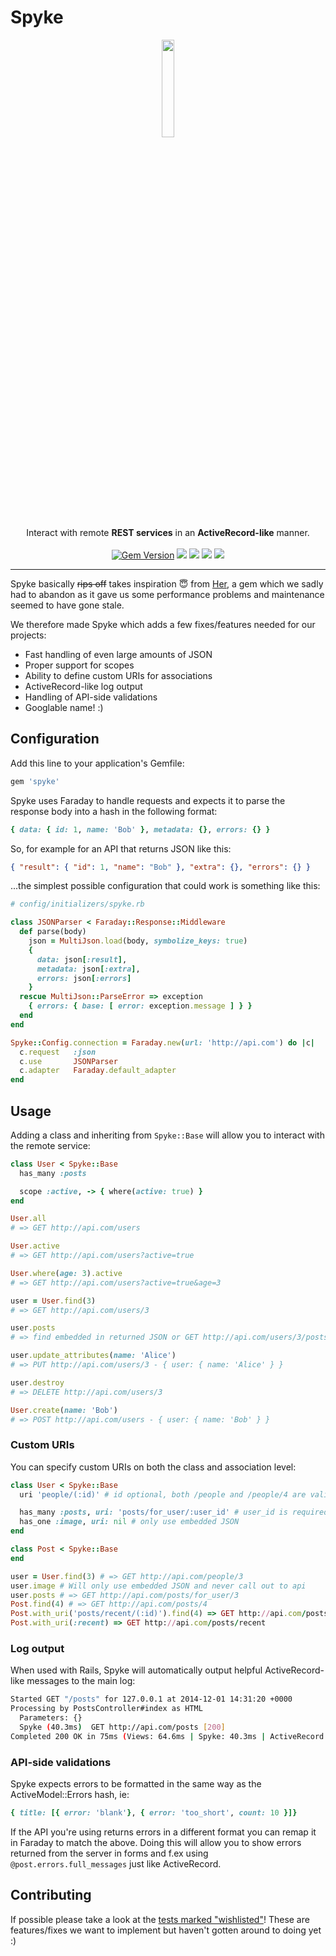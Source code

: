 # Spyke

<p align="center">
  <img src="http://upload.wikimedia.org/wikipedia/en/thumb/2/21/Spyke.jpg/392px-Spyke.jpg" width="20%" />
  <br/>
  Interact with remote <strong>REST services</strong> in an <strong>ActiveRecord-like</strong> manner.
  <br /><br />
  <a href="https://rubygems.org/gems/spyke"><img src="https://badge.fury.io/rb/spyke.svg?style=flat" alt="Gem Version"></a>
  <a href='https://gemnasium.com/balvig/spyke'><img src="https://gemnasium.com/balvig/spyke.svg" /></a>
  <a href="https://codeclimate.com/github/balvig/spyke"><img src="https://codeclimate.com/github/balvig/spyke/badges/gpa.svg" /></a>
  <a href='https://coveralls.io/r/balvig/spyke?branch=master'><img src='https://img.shields.io/coveralls/balvig/spyke.svg?style=flat' /></a>
  <a href="https://travis-ci.org/balvig/spyke"><img src="https://travis-ci.org/balvig/spyke.svg?branch=master" /></a>
</p>

---

Spyke basically ~~rips off~~ takes inspiration :innocent: from [Her](https://github.com/remiprev/her), a gem which we sadly had to abandon as it gave us some performance problems and maintenance seemed to have gone stale.

We therefore made Spyke which adds a few fixes/features needed for our projects:

- Fast handling of even large amounts of JSON
- Proper support for scopes
- Ability to define custom URIs for associations
- ActiveRecord-like log output
- Handling of API-side validations
- Googlable name! :)

## Configuration

Add this line to your application's Gemfile:

```ruby
gem 'spyke'
```

Spyke uses Faraday to handle requests and expects it to parse the response body into a hash in the following format:

```ruby
{ data: { id: 1, name: 'Bob' }, metadata: {}, errors: {} }
```

So, for example for an API that returns JSON like this:

```json
{ "result": { "id": 1, "name": "Bob" }, "extra": {}, "errors": {} }
```

...the simplest possible configuration that could work is something like this:

```ruby
# config/initializers/spyke.rb

class JSONParser < Faraday::Response::Middleware
  def parse(body)
    json = MultiJson.load(body, symbolize_keys: true)
    {
      data: json[:result],
      metadata: json[:extra],
      errors: json[:errors]
    }
  rescue MultiJson::ParseError => exception
    { errors: { base: [ error: exception.message ] } }
  end
end

Spyke::Config.connection = Faraday.new(url: 'http://api.com') do |c|
  c.request   :json
  c.use       JSONParser
  c.adapter   Faraday.default_adapter
end
```

## Usage

Adding a class and inheriting from `Spyke::Base` will allow you to interact with the remote service:

```ruby
class User < Spyke::Base
  has_many :posts

  scope :active, -> { where(active: true) }
end

User.all
# => GET http://api.com/users

User.active
# => GET http://api.com/users?active=true

User.where(age: 3).active
# => GET http://api.com/users?active=true&age=3

user = User.find(3)
# => GET http://api.com/users/3

user.posts
# => find embedded in returned JSON or GET http://api.com/users/3/posts

user.update_attributes(name: 'Alice')
# => PUT http://api.com/users/3 - { user: { name: 'Alice' } }

user.destroy
# => DELETE http://api.com/users/3

User.create(name: 'Bob')
# => POST http://api.com/users - { user: { name: 'Bob' } }
```

### Custom URIs

You can specify custom URIs on both the class and association level:

```ruby
class User < Spyke::Base
  uri 'people/(:id)' # id optional, both /people and /people/4 are valid

  has_many :posts, uri: 'posts/for_user/:user_id' # user_id is required
  has_one :image, uri: nil # only use embedded JSON
end

class Post < Spyke::Base
end

user = User.find(3) # => GET http://api.com/people/3
user.image # Will only use embedded JSON and never call out to api
user.posts # => GET http://api.com/posts/for_user/3
Post.find(4) # => GET http://api.com/posts/4
Post.with_uri('posts/recent/(:id)').find(4) => GET http://api.com/posts/recent/4
Post.with_uri(:recent) => GET http://api.com/posts/recent
```

### Log output

When used with Rails, Spyke will automatically output helpful
ActiveRecord-like messages to the main log:

```bash
Started GET "/posts" for 127.0.0.1 at 2014-12-01 14:31:20 +0000
Processing by PostsController#index as HTML
  Parameters: {}
  Spyke (40.3ms)  GET http://api.com/posts [200]
Completed 200 OK in 75ms (Views: 64.6ms | Spyke: 40.3ms | ActiveRecord: 0ms)
```

### API-side validations

Spyke expects errors to be formatted in the same way as the
ActiveModel::Errors hash, ie:

```ruby
{ title: [{ error: 'blank'}, { error: 'too_short', count: 10 }]}
```

If the API you're using returns errors in a different format you can
remap it in Faraday to match the above. Doing this will allow you to
show errors returned from the server in forms and f.ex using
`@post.errors.full_messages` just like ActiveRecord.

## Contributing

If possible please take a look at the [tests marked "wishlisted"](https://github.com/balvig/spyke/search?l=ruby&q=wishlisted&utf8=%E2%9C%93)!
These are features/fixes we want to implement but haven't gotten around to doing yet :)
